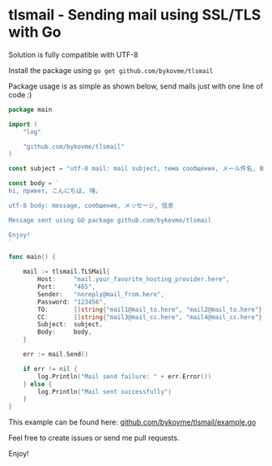 # tlsmail - Sending mail using SSL/TLS with Go

Solution is fully compatible with UTF-8

Install the package using `go get github.com/bykovme/tlsmail`

Package usage is as simple as shown below, send mails just with one line of code :)

``` go
package main

import (
	"log"

	"github.com/bykovme/tlsmail"
)

const subject = "utf-8 mail: mail subject, тема сообщения, メール件名, 邮件主题"

const body = `
hi, привет, こんにちは, 嗨，

utf-8 body: message, сообщение, メッセージ, 信息

Message sent using GO package github.com/bykovme/tlsmail

Enjoy!
`

func main() {

	mail := tlsmail.TLSMail{
		Host:     "mail.your_favorite_hosting_provider.here",           // smtp & auth host
		Port:     "465",                                                // Default port
		Sender:   "noreply@mail_from.here",                             // sender mail id
		Password: "123456",                                             // sender mail password
		TO:       []string{"mail1@mail_to.here", "mail2@mail_to.here"}, // recipients in TO, can be a list
		CC:       []string{"mail3@mail_cc.here", "mail4@mail_cc.here"}, // recipients in CC, can be a list
		Subject:  subject,                                              // Subject in UTF-8
		Body:     body,                                                 // Mail in UTF-8
	}

	err := mail.Send()

	if err != nil {
		log.Println("Mail send failure: " + err.Error())
	} else {
		log.Println("Mail sent successfully")
	}
}
```

This example can be found here: [github.com/bykovme/tlsmail/example.go](https://github.com/bykovme/tlsmail/blob/master/example/example.go)

Feel free to create issues or send me pull requests.

Enjoy!